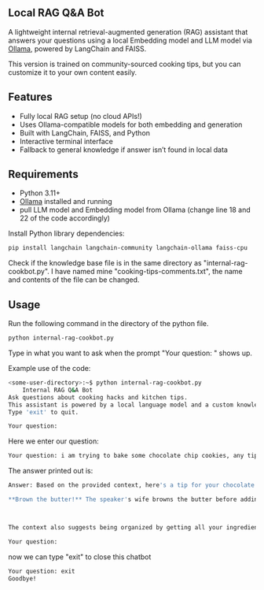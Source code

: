 ## Local RAG Q&A Bot

A lightweight internal retrieval-augmented generation (RAG) assistant that answers your questions using a local Embedding model and LLM model via [Ollama](https://ollama.com), powered by LangChain and FAISS.

This version is trained on community-sourced cooking tips, but you can customize it to your own content easily.

## Features

- Fully local RAG setup (no cloud APIs!)
- Uses Ollama-compatible models for both embedding and generation
- Built with LangChain, FAISS, and Python
- Interactive terminal interface
- Fallback to general knowledge if answer isn’t found in local data

## Requirements

- Python 3.11+
- [Ollama](https://ollama.com) installed and running
- pull LLM model and Embedding model from Ollama (change line 18 and 22 of the code accordingly)

Install Python library dependencies:
```bash
pip install langchain langchain-community langchain-ollama faiss-cpu
```

Check if the knowledge base file is in the same directory as "internal-rag-cookbot.py". I have named mine "cooking-tips-comments.txt", the name and contents of the file can be changed. 

## Usage

Run the following command in the directory of the python file. 
```bash
python internal-rag-cookbot.py
```

Type in what you want to ask when the prompt "Your question: " shows up. 

Example use of the code:
```bash
<some-user-directory>:~$ python internal-rag-cookbot.py
    Internal RAG Q&A Bot    
Ask questions about cooking hacks and kitchen tips.
This assistant is powered by a local language model and a custom knowledge base built from community-sourced cooking advice.
Type 'exit' to quit.

Your question:
```

Here we enter our question:
```bash
Your question: i am trying to bake some chocolate chip cookies, any tips?
```

The answer printed out is:
```bash
Answer: Based on the provided context, here's a tip for your chocolate chip cookies:

**Brown the butter!** The speaker's wife browns the butter before adding it to the dough, and he says they're the best cookies he's ever had.



The context also suggests being organized by getting all your ingredients and containers ready beforehand. 

Your question: 
```

now we can type "exit" to close this chatbot

```bash
Your question: exit
Goodbye!
```




